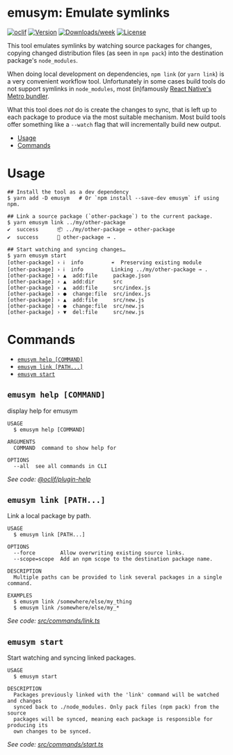 emusym: Emulate symlinks
========================


[![oclif](https://img.shields.io/badge/cli-oclif-brightgreen.svg)](https://oclif.io)
[![Version](https://img.shields.io/npm/v/emusym.svg)](https://npmjs.org/package/emusym)
[![Downloads/week](https://img.shields.io/npm/dw/emusym.svg)](https://npmjs.org/package/emusym)
[![License](https://img.shields.io/npm/l/emusym.svg)](https://github.com/jonathan/emusym/blob/master/package.json)

This tool emulates symlinks by watching source packages for changes, copying
changed distribution files (as seen in `npm pack`) into the destination
package's `node_modules`.

When doing local development on dependencies, `npm link` (or `yarn link`) is a
very convenient workflow tool. Unfortunately in some cases build tools do not
support symlinks in `node_modules`, most (in)famously [React Native's Metro bundler](https://github.com/facebook/metro/issues/1).

What this tool does _not_ do is create the changes to sync, that is left up to
each package to produce via the most suitable mechanism. Most build tools offer
something like a `--watch` flag that will incrementally build new output.

<!-- toc -->
* [Usage](#usage)
* [Commands](#commands)
<!-- tocstop -->


# Usage
```sh-session
## Install the tool as a dev dependency
$ yarn add -D emusym   # Or `npm install --save-dev emusym` if using npm.

## Link a source package (`other-package`) to the current package.
$ yarn emusym link ../my/other-package
✔  success      📦 ../my/other-package → other-package
✔  success      🔗 other-package → .

## Start watching and syncing changes…
$ yarn emusym start
[other-package] › ℹ  info         ☔️  Preserving existing module
[other-package] › ℹ  info         Linking ../my/other-package → .
[other-package] › ▲  add:file     package.json
[other-package] › ▲  add:dir      src
[other-package] › ▲  add:file     src/index.js
[other-package] › ●  change:file  src/index.js
[other-package] › ▲  add:file     src/new.js
[other-package] › ●  change:file  src/new.js
[other-package] › ▼  del:file     src/new.js
```


# Commands
<!-- commands -->
* [`emusym help [COMMAND]`](#emusym-help-command)
* [`emusym link [PATH...]`](#emusym-link-path)
* [`emusym start`](#emusym-start)

## `emusym help [COMMAND]`

display help for emusym

```
USAGE
  $ emusym help [COMMAND]

ARGUMENTS
  COMMAND  command to show help for

OPTIONS
  --all  see all commands in CLI
```

_See code: [@oclif/plugin-help](https://github.com/oclif/plugin-help/blob/v3.2.2/src/commands/help.ts)_

## `emusym link [PATH...]`

Link a local package by path.

```
USAGE
  $ emusym link [PATH...]

OPTIONS
  --force        Allow overwriting existing source links.
  --scope=scope  Add an npm scope to the destination package name.

DESCRIPTION
  Multiple paths can be provided to link several packages in a single command.

EXAMPLES
  $ emusym link /somewhere/else/my_thing
  $ emusym link /somewhere/else/my_*
```

_See code: [src/commands/link.ts](https://github.com/jonathanj/emusym/blob/v0.0.0/src/commands/link.ts)_

## `emusym start`

Start watching and syncing linked packages.

```
USAGE
  $ emusym start

DESCRIPTION
  Packages previously linked with the 'link' command will be watched and changes
  synced back to ./node_modules. Only pack files (npm pack) from the source
  packages will be synced, meaning each package is responsible for producing its
  own changes to be synced.
```

_See code: [src/commands/start.ts](https://github.com/jonathanj/emusym/blob/v0.0.0/src/commands/start.ts)_
<!-- commandsstop -->
